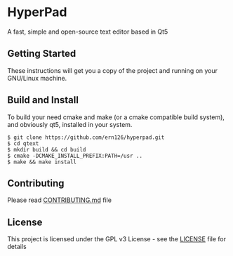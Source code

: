 # HyperPad
A fast, simple and open-source text editor based in Qt5

## Getting Started
These instructions will get you a copy of the project and running on your GNU/Linux machine.

##  Build and Install
To build your need cmake and make (or a cmake compatible build system), and obviously qt5, installed in your system.
```
$ git clone https://github.com/ern126/hyperpad.git
$ cd qtext
$ mkdir build && cd build
$ cmake -DCMAKE_INSTALL_PREFIX:PATH=/usr ..
$ make && make install
```

## Contributing
Please read [CONTRIBUTING.md](CONTRIBUTING.md) file
## License
This project is licensed under the GPL v3 License - see the [LICENSE](LICENSE) file for details

